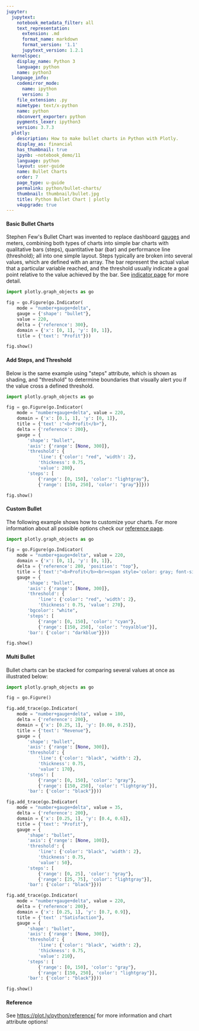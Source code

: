 ```yaml
---
jupyter:
  jupytext:
    notebook_metadata_filter: all
    text_representation:
      extension: .md
      format_name: markdown
      format_version: '1.1'
      jupytext_version: 1.2.1
  kernelspec:
    display_name: Python 3
    language: python
    name: python3
  language_info:
    codemirror_mode:
      name: ipython
      version: 3
    file_extension: .py
    mimetype: text/x-python
    name: python
    nbconvert_exporter: python
    pygments_lexer: ipython3
    version: 3.7.3
  plotly:
    description: How to make bullet charts in Python with Plotly.
    display_as: financial
    has_thumbnail: true
    ipynb: ~notebook_demo/11
    language: python
    layout: user-guide
    name: Bullet Charts
    order: 7
    page_type: u-guide
    permalink: python/bullet-charts/
    thumbnail: thumbnail/bullet.jpg
    title: Python Bullet Chart | plotly
    v4upgrade: true
---
```


#### Basic Bullet Charts
Stephen Few's Bullet Chart was invented to replace dashboard [gauges](https://plot.ly/javascript/gauge-charts/) and meters, combining both types of charts into simple bar charts with qualitative bars (steps), quantitative bar (bar) and performance line (threshold); all into one simple layout.
  Steps typically are broken into several values, which are defined with an array. The bar represent the actual value that a particular variable reached, and the threshold usually indicate a goal point relative to the value achieved by the bar. See [indicator page](https://plot.ly/javascript/gauge-charts/) for more detail.

```python
import plotly.graph_objects as go

fig = go.Figure(go.Indicator(
    mode = "number+gauge+delta", 
    gauge = {'shape': "bullet"}, 
    value = 220,
    delta = {'reference': 300}, 
    domain = {'x': [0, 1], 'y': [0, 1]},
    title = {'text': "Profit"}))

fig.show()
```

#### Add Steps, and Threshold
Below is the same example using "steps" attribute, which is shown as shading, and "threshold" to determine boundaries that visually alert you if the value cross a defined threshold.

```python
import plotly.graph_objects as go

fig = go.Figure(go.Indicator(
    mode = "number+gauge+delta", value = 220,
    domain = {'x': [0.1, 1], 'y': [0, 1]}, 
    title = {'text' :"<b>Profit</b>"},
    delta = {'reference': 200}, 
    gauge = {
        'shape': "bullet", 
        'axis': {'range': [None, 300]}, 
        'threshold': {
            'line': {'color': "red", 'width': 2}, 
            'thickness': 0.75, 
            'value': 280},
        'steps': [
            {'range': [0, 150], 'color': "lightgray"}, 
            {'range': [150, 250], 'color': "gray"}]}))

fig.show()
```

#### Custom Bullet
The following example shows how to customize your charts. For more information about all possible options check our [reference page](https://plot.ly/javascript/reference/#indicator).

```python
import plotly.graph_objects as go

fig = go.Figure(go.Indicator(
    mode = "number+gauge+delta", value = 220, 
    domain = {'x': [0, 1], 'y': [0, 1]}, 
    delta = {'reference': 280, 'position': "top"}, 
    title = {'text':"<b>Profit</b><br><span style='color: gray; font-size:0.8em'>U.S. $</span>", 'font': {"size": 14}}, 
    gauge = {
        'shape': "bullet", 
        'axis': {'range': [None, 300]}, 
        'threshold': {
            'line': {'color': "red", 'width': 2}, 
            'thickness': 0.75, 'value': 270},
        'bgcolor': "white", 
        'steps': [
            {'range': [0, 150], 'color': "cyan"},
            {'range': [150, 250], 'color': "royalblue"}],
        'bar': {'color': "darkblue"}}))

fig.show()
```

#### Multi Bullet
Bullet charts can be stacked for comparing several values at once as illustrated below:

```python
import plotly.graph_objects as go

fig = go.Figure()

fig.add_trace(go.Indicator(
    mode = "number+gauge+delta", value = 180, 
    delta = {'reference': 200}, 
    domain = {'x': [0.25, 1], 'y': [0.08, 0.25]}, 
    title = {'text': "Revenue"}, 
    gauge = {
        'shape': "bullet", 
        'axis': {'range': [None, 300]}, 
        'threshold': {
            'line': {'color': "black", 'width': 2}, 
            'thickness': 0.75, 
            'value': 170}, 
        'steps': [
            {'range': [0, 150], 'color': "gray"}, 
            {'range': [150, 250], 'color': "lightgray"}], 
        'bar': {'color': "black"}}))

fig.add_trace(go.Indicator(
    mode = "number+gauge+delta", value = 35,
    delta = {'reference': 200}, 
    domain = {'x': [0.25, 1], 'y': [0.4, 0.6]},
    title = {'text': "Profit"}, 
    gauge = {
        'shape': "bullet", 
        'axis': {'range': [None, 100]},
        'threshold': {
            'line': {'color': "black", 'width': 2}, 
            'thickness': 0.75, 
            'value': 50},
        'steps': [
            {'range': [0, 25], 'color': "gray"}, 
            {'range': [25, 75], 'color': "lightgray"}],
        'bar': {'color': "black"}}))

fig.add_trace(go.Indicator(
    mode = "number+gauge+delta", value = 220,
    delta = {'reference': 200}, 
    domain = {'x': [0.25, 1], 'y': [0.7, 0.9]},
    title = {'text' :"Satisfaction"}, 
    gauge = {
        'shape': "bullet", 
        'axis': {'range': [None, 300]},
        'threshold': {
            'line': {'color': "black", 'width': 2}, 
            'thickness': 0.75, 
            'value': 210},
        'steps': [
            {'range': [0, 150], 'color': "gray"},
            {'range': [150, 250], 'color': "lightgray"}],
        'bar': {'color': "black"}}))

fig.show()
```

#### Reference
See https://plot.ly/python/reference/ for more information and chart attribute options!
